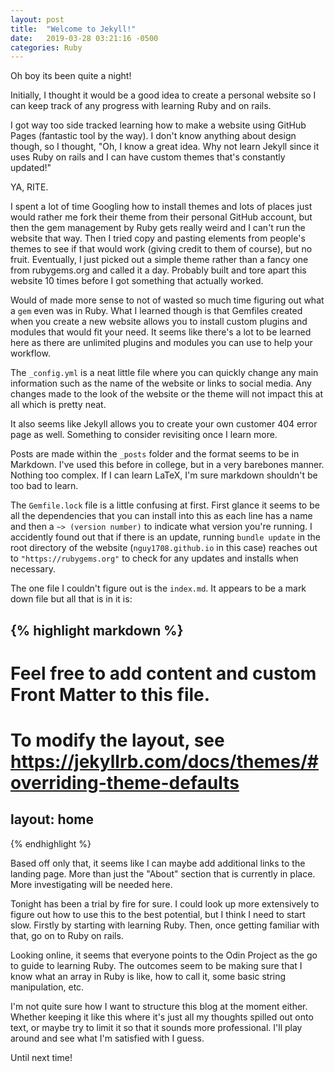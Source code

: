 ```yaml
---
layout: post
title:  "Welcome to Jekyll!"
date:   2019-03-28 03:21:16 -0500
categories: Ruby
---
```

Oh boy its been quite a night!

Initially, I thought it would be a good idea to create a personal website so I can keep
track of any progress with learning Ruby and on rails.

I got way too side tracked learning how to make a website using GitHub Pages (fantastic
tool by the way). I don't know anything about design though, so I thought, "Oh, I know
a great idea. Why not learn Jekyll since it uses Ruby on rails and I can have
custom themes that's constantly updated!"

YA, RITE.

I spent a lot of time Googling how to install themes and lots of places just would rather me fork their theme from their personal GitHub account, but then the gem management by Ruby gets really weird and I can't run the website that way. Then I tried copy and pasting elements from people's themes to see if that would work (giving credit to them of course), but no fruit. Eventually, I just picked out a simple theme rather than a fancy one from rubygems.org and called it a day. Probably built and tore apart this website 10 times before I got something that actually worked.

Would of made more sense to not of wasted so much time figuring out what a `gem` even
was in Ruby. What I learned though is that Gemfiles created when you create a new website allows you to install custom plugins and modules that would fit your need. It seems like there's a lot to be learned here as there are unlimited plugins and modules you can use to help your workflow.

The `_config.yml` is a neat little file where you can quickly change any main information such as the name of the website or links to social media. Any changes made to the look of the website or the theme will not impact this at all which is pretty neat.

It also seems like Jekyll allows you to create your own customer 404 error page as well. Something to consider revisiting once I learn more.

Posts are made within the `_posts` folder and the format seems to be in Markdown. I've used this before in college, but in a very barebones manner. Nothing too complex. If I can learn LaTeX, I'm sure markdown shouldn't be too bad to learn.

The `Gemfile.lock` file is a little confusing at first. First glance it seems to be all the dependencies that you can install into this as each line has a name and then a `~> (version number)` to indicate what version you're running. I accidently found out that if there is an update, running `bundle update` in the root directory of the website (`nguy1708.github.io` in this case) reaches out to `"https://rubygems.org"` to check for any updates and installs when necessary.

The one file I couldn't figure out is the `index.md`. It appears to be a mark down file but all that is in it is:

{% highlight markdown %}
---
# Feel free to add content and custom Front Matter to this file.
# To modify the layout, see https://jekyllrb.com/docs/themes/#overriding-theme-defaults

layout: home
---
{% endhighlight %}

Based off only that, it seems like I can maybe add additional links to the landing page. More than just the "About" section that is currently in place. More investigating will be needed here.

Tonight has been a trial by fire for sure. I could look up more extensively to figure out how to use this to the best potential, but I think I need to start slow. Firstly by starting with learning Ruby. Then, once getting familiar with that, go on to Ruby on rails.

Looking online, it seems that everyone points to the Odin Project as the go to guide to learning Ruby. The outcomes seem to be making sure that I know what an array in Ruby is like, how to call it, some basic string manipulation, etc.

I'm not quite sure how I want to structure this blog at the moment either. Whether keeping it like this where it's just all my thoughts spilled out onto text, or maybe try to limit it so that it sounds more professional. I'll play around and see what I'm satisfied with I guess.

Until next time!
